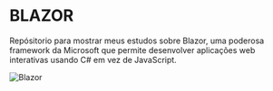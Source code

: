 # BLAZOR

Repósitorio para mostrar meus estudos sobre Blazor, uma poderosa framework da Microsoft que permite desenvolver aplicações web interativas usando C# em vez de JavaScript.

![Blazor]([caminho/para/sua/imagem/A_clean_and_modern_illustration_representing_Blazo.png](https://blazeofcode.wordpress.com/wp-content/uploads/2019/04/brandblazor_nohalo_1000x-1.png))
